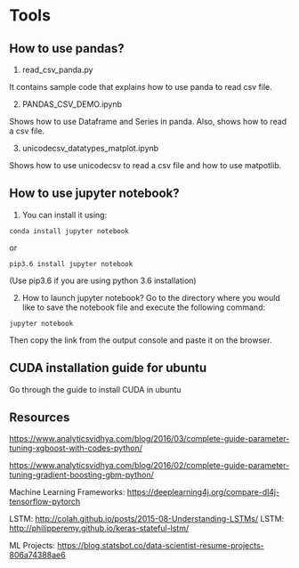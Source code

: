 # Tools

## How to use pandas?

1) read_csv_panda.py

It contains sample code that explains how to use panda to read csv file.

2) PANDAS_CSV_DEMO.ipynb

Shows how to use Dataframe and Series in panda. Also, shows how to read a csv file.

3) unicodecsv_datatypes_matplot.ipynb

Shows how to use unicodecsv to read a csv file and how to use matpotlib.



## How to use jupyter notebook?

1) You can install it using:
```
conda install jupyter notebook
```
or 

```
pip3.6 install jupyter notebook
```

(Use pip3.6 if you are using python 3.6 installation)

2) How to launch jupyter notebook?
Go to the directory where you would like to save the notebook file and execute the following command:
```
jupyter notebook
```
Then copy the link from the output console and paste it on the browser.

## CUDA installation guide for ubuntu

Go through the guide to install CUDA in ubuntu

## Resources
https://www.analyticsvidhya.com/blog/2016/03/complete-guide-parameter-tuning-xgboost-with-codes-python/

https://www.analyticsvidhya.com/blog/2016/02/complete-guide-parameter-tuning-gradient-boosting-gbm-python/

Machine Learning Frameworks: https://deeplearning4j.org/compare-dl4j-tensorflow-pytorch

LSTM: http://colah.github.io/posts/2015-08-Understanding-LSTMs/
LSTM: http://philipperemy.github.io/keras-stateful-lstm/

ML Projects: https://blog.statsbot.co/data-scientist-resume-projects-806a74388ae6
